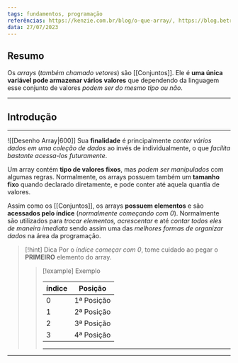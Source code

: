 ```yaml
---
tags: fundamentos, programação
referências: https://kenzie.com.br/blog/o-que-array/, https://blog.betrybe.com/linguagem-de-programacao/o-que-e-array/
data: 27/07/2023
---
```

## Resumo

Os *arrays* (*também chamado vetores*) são [[Conjuntos]]. Ele é **uma única variável pode armazenar vários valores** que dependendo da linguagem esse conjunto de valores *podem ser do mesmo tipo ou não*.

---
## Introdução
---

![[Desenho Array|600]]
Sua **finalidade** é principalmente *conter vários dados em uma coleção de dados* ao invés de individualmente, o que *facilita bastante acessa-los futuramente*.

Um array contém **tipo de valores fixos**, mas *podem ser manipulados* com algumas regras. Normalmente, os arrays possuem também um **tamanho fixo** quando declarado diretamente, e pode conter até aquela quantia de valores.

Assim como os [[Conjuntos]], os arrays **possuem elementos** e são **acessados pelo índice** (*normalmente começando com 0*). Normalmente são utilizados para *trocar elementos, acrescentar* e até *contar todos eles de maneira imediata* sendo assim uma das *melhores formas de organizar dados* na área da programação.

>[!hint] Dica
>Por o *índice começar com 0*, tome cuidado ao pegar o **PRIMEIRO** elemento do array.
>
>>[!example] Exemplo
>>
>> |índice|Posição|
>> |------|--------|
>> |    0    |1ª Posição|
>> |     1    |2ª Posição|
>> |     2   |3ª Posição|
>> |     3   |4ª Posição|
>> ---
>>

---
